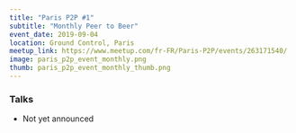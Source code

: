 ```yaml
---
title: "Paris P2P #1"
subtitle: "Monthly Peer to Beer"
event_date: 2019-09-04
location: Ground Control, Paris
meetup_link: https://www.meetup.com/fr-FR/Paris-P2P/events/263171540/
image: paris_p2p_event_monthly.png
thumb: paris_p2p_event_monthly_thumb.png
---
```


### <i class="far fa-presentation"></i> Talks

* Not yet announced
